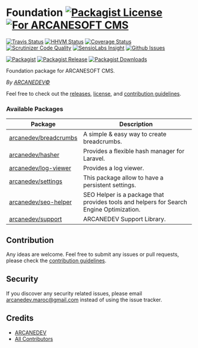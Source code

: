 # Foundation [![Packagist License][badge_license]](LICENSE.md) [![For ARCANESOFT CMS][badge_arcanesoft]][link-arcanesoft]

[![Travis Status][badge_build]][link-travis]
[![HHVM Status][badge_hhvm]][link-hhvm]
[![Coverage Status][badge_coverage]][link-scrutinizer]
[![Scrutinizer Code Quality][badge_quality]][link-scrutinizer]
[![SensioLabs Insight][badge_insight]][link-insight]
[![Github Issues][badge_issues]][link-github-issues]

[![Packagist][badge_package]][link-packagist]
[![Packagist Release][badge_release]][link-packagist]
[![Packagist Downloads][badge_downloads]][link-packagist]

Foundation package for ARCANESOFT CMS.

*By [ARCANEDEV&copy;](http://www.arcanedev.net/)*

Feel free to check out the [releases](https://github.com/ARCANESOFT/Foundation/releases), [license](LICENSE.md), and [contribution guidelines](CONTRIBUTING.md).

### Available Packages

| Package                                                           | Description                                                                             |
| ----------------------------------------------------------------- | --------------------------------------------------------------------------------------- |
| [arcanedev/breadcrumbs](https://github.com/ARCANEDEV/Breadcrumbs) | A simple &amp; easy way to create breadcrumbs.                                          |
| [arcanedev/hasher](https://github.com/ARCANEDEV/Hasher)           | Provides a flexible hash manager for Laravel.                                           |
| [arcanedev/log-viewer](https://github.com/ARCANEDEV/LogViewer)    | Provides a log viewer.                                                                  |
| [arcanedev/settings](https://github.com/ARCANEDEV/Settings)       | This package allow to have a persistent settings.                                       |
| [arcanedev/seo-helper](https://github.com/ARCANEDEV/SEO-Helper)   | SEO Helper is a package that provides tools and helpers for Search Engine Optimization. |
| [arcanedev/support](https://github.com/ARCANEDEV/Support)         | ARCANEDEV Support Library.                                                              |

## Contribution

Any ideas are welcome. Feel free to submit any issues or pull requests, please check the [contribution guidelines](CONTRIBUTING.md).

## Security

If you discover any security related issues, please email arcanedev.maroc@gmail.com instead of using the issue tracker.

## Credits

- [ARCANEDEV][link-author]
- [All Contributors][link-contributors]

[badge_license]:      https://img.shields.io/packagist/l/arcanesoft/foundation.svg?style=flat-square
[badge_arcanesoft]:   https://img.shields.io/badge/For-ARCANESOFT%20CMS-orange.svg?style=flat-square
[badge_build]:        https://img.shields.io/travis/ARCANESOFT/Foundation.svg?style=flat-square
[badge_hhvm]:         https://img.shields.io/hhvm/arcanesoft/foundation.svg?style=flat-square
[badge_coverage]:     https://img.shields.io/scrutinizer/coverage/g/ARCANESOFT/Foundation.svg?style=flat-square
[badge_quality]:      https://img.shields.io/scrutinizer/g/ARCANESOFT/Foundation.svg?style=flat-square
[badge_insight]:      https://img.shields.io/sensiolabs/i/0e0105f7-211f-47cb-a7b8-e6357e2f616b.svg?style=flat-square
[badge_issues]:       https://img.shields.io/github/issues/ARCANESOFT/Foundation.svg?style=flat-square
[badge_package]:      https://img.shields.io/badge/package-arcanesoft/foundation-blue.svg?style=flat-square
[badge_release]:      https://img.shields.io/packagist/v/arcanesoft/foundation.svg?style=flat-square
[badge_downloads]:    https://img.shields.io/packagist/dt/arcanesoft/foundation.svg?style=flat-square

[link-arcanesoft]:    https://github.com/ARCANESOFT/ARCANESOFT
[link-author]:        https://github.com/arcanedev-maroc
[link-github-repo]:   https://github.com/ARCANESOFT/Foundation
[link-github-issues]: https://github.com/ARCANESOFT/Foundation/issues
[link-contributors]:  https://github.com/ARCANESOFT/Foundation/graphs/contributors
[link-packagist]:     https://packagist.org/packages/arcanesoft/foundation
[link-travis]:        https://travis-ci.org/ARCANESOFT/Foundation
[link-hhvm]:          http://hhvm.h4cc.de/package/arcanesoft/foundation
[link-scrutinizer]:   https://scrutinizer-ci.com/g/ARCANESOFT/Foundation/?branch=master
[link-insight]:       https://insight.sensiolabs.com/projects/0e0105f7-211f-47cb-a7b8-e6357e2f616b
